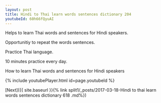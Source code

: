 ```yaml
---
layout: post
title: Hindi to Thai learn words sentences dictionary 204 
youtubeId: 60h66fQyuAI
---
```

 
 
Helps to learn Thai words and sentences for Hindi speakers.

Opportunitiy to repeat the words sentences. 

Practice Thai language. 
 
10 minutes practice every day. 
 
How to learn Thai words and sentences for Hindi speakers 
 
{% include youtubePlayer.html id=page.youtubeId %}
 
 
[Next]({{ site.baseurl }}{% link  split1/_posts/2017-03-18-Hindi to thai learn words sentences dictionary 618 .md%})
 
